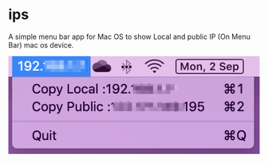 # ips

A simple menu bar app for Mac OS to show Local and public IP (On Menu Bar) mac os device.

![](/docs/ips.png)

